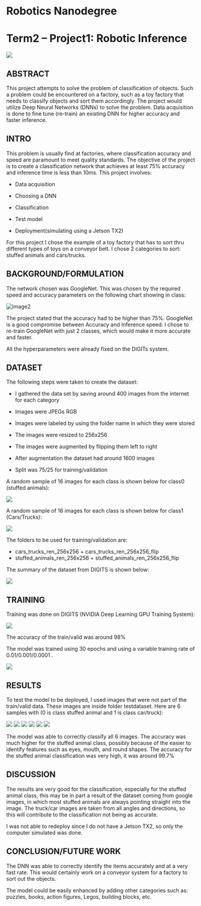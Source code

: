 # Robotics Nanodegree #

# Term2 – Project1: Robotic Inference #

![](./media/image1.jpeg)

## ABSTRACT ##

This project attempts to solve the problem of classification of objects.
Such a problem could be encountered on a factory, such as a toy factory
that needs to classify objects and sort them accordingly. The project
would utilize Deep Neural Networks (DNNs) to solve the problem. Data
acquisition is done to fine tune (re-train) an existing DNN for higher
accuracy and faster inference.

## INTRO ##

This problem is usually find at factories, where classification accuracy
and speed are paramount to meet quality standards. The objective of the
project is to create a classification network that achieves at least 75%
accuracy and inference time is less than 10ms. This project involves:

-   Data acquisition

-   Choosing a DNN

-   Classification

-   Test model

-   Deployment(simulating using a Jetson TX2)

For this project I chose the example of a toy factory that has to sort
thru different types of toys on a conveyor belt. I chose 2 categories to
sort: stuffed animals and cars/trucks.

## BACKGROUND/FORMULATION ##

The network chosen was GoogleNet. This was chosen by the required speed
and accuracy parameters on the following chart showing in class:

![image2](./media/image2.jpeg)

The project stated that the accuracy had to be higher than 75%.
GoogleNet is a good compromise between Accuracy and Inference speed. I
chose to re-train GoogleNet with just 2 classes, which would make it
more accurate and faster.

All the hyperparameters were already fixed on the DIGITs system.

## DATASET ##

The following steps were taken to create the dataset:

-   I gathered the data set by saving around 400 images from the
    internet for each category

-   Images were JPEGs RGB

-   Images were labeled by using the folder name in which they were
    stored

-   The images were resized to 256x256

-   The images were augmented by flipping them left to right

-   After augmentation the dataset had around 1600 images

-   Split was 75/25 for training/validation

A random sample of 16 images for each class is shown below for class0
(stuffed animals):

![](./media/image3.jpeg)

A random sample of 16 images for each class is shown below for class1
(Cars/Trucks):

![](./media/image4.jpeg)

The folders to be used for training/validation are:
- cars_trucks_ren_256x256  +  cars_trucks_ren_256x256_flip
- stuffed_animals_ren_256x256  +  stuffed_animals_ren_256x256_flip

The summary of the dataset from DIGITS is shown below:

![](./media/image5.png)

## TRAINING ##

Training was done on DIGITS (NVIDIA Deep Learning GPU Training System):

![](./media/image6.png)

The accuracy of the train/valid was around 98%

The model was trained using 30 epochs and using a variable training rate
of 0.01/0.001/0.0001 .

![](./media/image7.png)

## RESULTS ##

To test the model to be deployed, I used images that were not part of
the train/valid data. These images are inside folder testdataset. Here are 6 samples with (0 is class stuffed animal
and 1 is class car/truck):

![](./media/image8.png)
![](./media/image9.png)
![](./media/image10.png)
![](./media/image11.png)
![](./media/image12.png)
![](./media/image13.png)

The model was able to correctly classify all 6 images. The accuracy was
much higher for the stuffed animal class, possibly because of the easier
to identify features such as eyes, mouth, and round shapes. The accuracy
for the stuffed animal classification was very high, it was around 99.7%

## DISCUSSION ##

The results are very good for the classification, especially for the
stuffed animal class, this may be in part a result of the dataset coming
from google images, in which most stuffed animals are always pointing
straight into the image. The truck/car images are taken from all angles
and directions, so this will contribute to the classification not being
as accurate.

I was not able to redeploy since I do not have a Jetson TX2, so only the
computer simulated was done.

## CONCLUSION/FUTURE WORK ##

The DNN was able to correctly identify the items accurately and at a
very fast rate. This would certainly work on a conveyor system for a
factory to sort out the objects.

The model could be easily enhanced by adding other categories such as:
puzzles, books, action figures, Legos, building blocks, etc.
